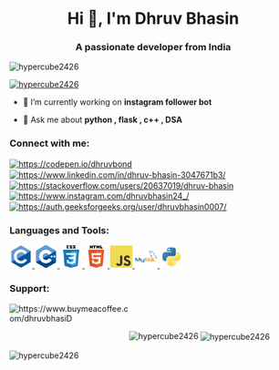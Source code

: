 <h1 align="center">Hi 👋, I'm Dhruv Bhasin</h1>
<h3 align="center">A passionate developer from India</h3>

<p align="left"> <img src="https://komarev.com/ghpvc/?username=hypercube2426&label=Profile%20views&color=0e75b6&style=flat" alt="hypercube2426" /> </p>

<p align="left"> <a href="https://github.com/ryo-ma/github-profile-trophy"><img src="https://github-profile-trophy.vercel.app/?username=hypercube2426" alt="hypercube2426" /></a> </p>

- 🔭 I’m currently working on **instagram follower bot**

- 💬 Ask me about **python , flask , c++ , DSA**

<h3 align="left">Connect with me:</h3>
<p align="left">
<a href="https://codepen.io/https://codepen.io/dhruvbond" target="blank"><img align="center" src="https://raw.githubusercontent.com/rahuldkjain/github-profile-readme-generator/master/src/images/icons/Social/codepen.svg" alt="https://codepen.io/dhruvbond" height="30" width="40" /></a>
<a href="https://linkedin.com/in/https://www.linkedin.com/in/dhruv-bhasin-3047671b3/" target="blank"><img align="center" src="https://raw.githubusercontent.com/rahuldkjain/github-profile-readme-generator/master/src/images/icons/Social/linked-in-alt.svg" alt="https://www.linkedin.com/in/dhruv-bhasin-3047671b3/" height="30" width="40" /></a>
<a href="https://stackoverflow.com/users/https://stackoverflow.com/users/20637019/dhruv-bhasin" target="blank"><img align="center" src="https://raw.githubusercontent.com/rahuldkjain/github-profile-readme-generator/master/src/images/icons/Social/stack-overflow.svg" alt="https://stackoverflow.com/users/20637019/dhruv-bhasin" height="30" width="40" /></a>
<a href="https://instagram.com/https://www.instagram.com/dhruvbhasin24_/" target="blank"><img align="center" src="https://raw.githubusercontent.com/rahuldkjain/github-profile-readme-generator/master/src/images/icons/Social/instagram.svg" alt="https://www.instagram.com/dhruvbhasin24_/" height="30" width="40" /></a>
<a href="https://auth.geeksforgeeks.org/user/https://auth.geeksforgeeks.org/user/dhruvbhasin0007/" target="blank"><img align="center" src="https://raw.githubusercontent.com/rahuldkjain/github-profile-readme-generator/master/src/images/icons/Social/geeks-for-geeks.svg" alt="https://auth.geeksforgeeks.org/user/dhruvbhasin0007/" height="30" width="40" /></a>
</p>

<h3 align="left">Languages and Tools:</h3>
<p align="left"> <a href="https://www.cprogramming.com/" target="_blank" rel="noreferrer"> <img src="https://raw.githubusercontent.com/devicons/devicon/master/icons/c/c-original.svg" alt="c" width="40" height="40"/> </a> <a href="https://www.w3schools.com/cpp/" target="_blank" rel="noreferrer"> <img src="https://raw.githubusercontent.com/devicons/devicon/master/icons/cplusplus/cplusplus-original.svg" alt="cplusplus" width="40" height="40"/> </a> <a href="https://www.w3schools.com/css/" target="_blank" rel="noreferrer"> <img src="https://raw.githubusercontent.com/devicons/devicon/master/icons/css3/css3-original-wordmark.svg" alt="css3" width="40" height="40"/> </a> <a href="https://www.w3.org/html/" target="_blank" rel="noreferrer"> <img src="https://raw.githubusercontent.com/devicons/devicon/master/icons/html5/html5-original-wordmark.svg" alt="html5" width="40" height="40"/> </a> <a href="https://developer.mozilla.org/en-US/docs/Web/JavaScript" target="_blank" rel="noreferrer"> <img src="https://raw.githubusercontent.com/devicons/devicon/master/icons/javascript/javascript-original.svg" alt="javascript" width="40" height="40"/> </a> <a href="https://www.mysql.com/" target="_blank" rel="noreferrer"> <img src="https://raw.githubusercontent.com/devicons/devicon/master/icons/mysql/mysql-original-wordmark.svg" alt="mysql" width="40" height="40"/> </a> <a href="https://www.python.org" target="_blank" rel="noreferrer"> <img src="https://raw.githubusercontent.com/devicons/devicon/master/icons/python/python-original.svg" alt="python" width="40" height="40"/> </a> </p>

<h3 align="left">Support:</h3>
<p><a href="https://www.buymeacoffee.com/https://www.buymeacoffee.com/dhruvbhasiD"> <img align="left" src="https://cdn.buymeacoffee.com/buttons/v2/default-yellow.png" height="50" width="210" alt="https://www.buymeacoffee.com/dhruvbhasiD" /></a></p><br><br>

<p><img align="left" src="https://github-readme-stats.vercel.app/api/top-langs?username=hypercube2426&show_icons=true&locale=en&layout=compact" alt="hypercube2426" /></p>

<p>&nbsp;<img align="center" src="https://github-readme-stats.vercel.app/api?username=hypercube2426&show_icons=true&locale=en" alt="hypercube2426" /></p>

<p><img align="center" src="https://github-readme-streak-stats.herokuapp.com/?user=hypercube2426&" alt="hypercube2426" /></p>
